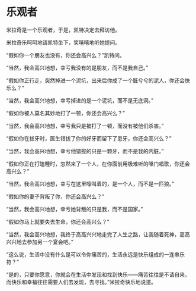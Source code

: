 # 乐观者

米拉奇是一个乐观者，于是，凯特决定去拜访他。 

米拉奇乐呵呵地请凯特坐下，笑嘻嘻地听她提问。 

“假如你一个朋友也没有，你还会高兴么？”凯特问。 

“当然，我会高兴地想，幸亏我没有的是朋友，而不是我自己。” 

“假如你正行走，突然掉进一个泥坑，出来后你成了一个脏兮兮的泥人，你还会快乐么？” 

“当然，我会高兴地想，幸亏掉进的是一个泥坑，而不是无底洞。” 

“假如你被人莫名其妙地打了一顿，你还会高兴么？” 

“当然，我会高兴地想，幸亏我只是被打了一顿，而没有被他们杀害。” 

“假如你在拔牙时，医生错拔了你的好牙而留下了患牙，你还会高兴么？” 

“当然，我会高兴地想，幸亏他错拔的只是一颗牙，而不是我的内脏。” 

“假如你正在打瞌睡时，忽然来了一个人，在你面前用极难听的嗓门唱歌，你还会高兴么？” 

“当然，我会高兴地想，幸亏在这里嚎叫着的，是一个人，而不是一匹狼。” 

“假如你的妻子背叛了你，你还会高兴么？” 

“当然，我会高兴地想，幸亏她背叛的只是我，而不是国家。” 

“假如你马上就要失去生命，你还会高兴么？” 

“当然，我会高兴地想，我终于高高兴兴地走完了人生之路，让我随着死神，高高兴兴地去参加另一个宴会吧。” 

“这么说，生活中没有什么是可以令你痛苦的，生活永远是快乐组成的一连串乐符？” 

“是的，只要你愿意，你就会在生活中发现和找到快乐——痛苦往往是不请自来，而快乐和幸福往往需要人们去发现，去寻找。”米拉奇快乐地说道。
 